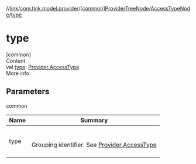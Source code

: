 //[link](../../../index.md)/[com.tink.model.provider](../../index.md)/[[common]ProviderTreeNode](../index.md)/[AccessTypeNode](index.md)/[type](type.md)



# type  
[common]  
Content  
val [type](type.md): [Provider.AccessType](../../[common]-provider/-access-type/index.md)  
More info  


## Parameters  
  
common  
  
|  Name|  Summary| 
|---|---|
| <a name="com.tink.model.provider/ProviderTreeNode.AccessTypeNode/type/#/PointingToDeclaration/"></a>type| <a name="com.tink.model.provider/ProviderTreeNode.AccessTypeNode/type/#/PointingToDeclaration/"></a><br><br>Grouping identifier. See [Provider.AccessType](../../[common]-provider/-access-type/index.md)<br><br>
  
  



